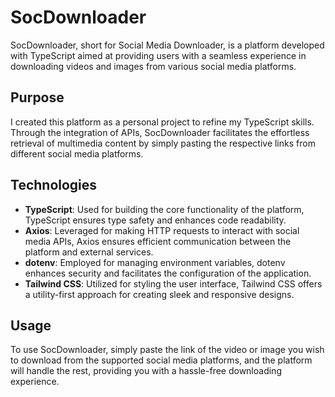 # SocDownloader

SocDownloader, short for Social Media Downloader, is a platform developed with TypeScript aimed at providing users with a seamless experience in downloading videos and images from various social media platforms.

## Purpose
I created this platform as a personal project to refine my TypeScript skills. Through the integration of APIs, SocDownloader facilitates the effortless retrieval of multimedia content by simply pasting the respective links from different social media platforms.

## Technologies
- **TypeScript**: Used for building the core functionality of the platform, TypeScript ensures type safety and enhances code readability.
- **Axios**: Leveraged for making HTTP requests to interact with social media APIs, Axios ensures efficient communication between the platform and external services.
- **dotenv**: Employed for managing environment variables, dotenv enhances security and facilitates the configuration of the application.
- **Tailwind CSS**: Utilized for styling the user interface, Tailwind CSS offers a utility-first approach for creating sleek and responsive designs.

## Usage
To use SocDownloader, simply paste the link of the video or image you wish to download from the supported social media platforms, and the platform will handle the rest, providing you with a hassle-free downloading experience.
